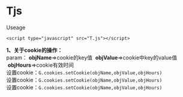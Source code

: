 # Tjs

Useage

`<script type="javascript" src="T.js"></script>`

**1、关于cookie的操作：**<br />
param： **objName**=>cookie的key值  **objValue**=>cookie中key的value值  **objHours**=>cookie有效时间<br />
设置cookie：`G.cookies.setCookie(objName,objValue,objHours)`<br />
设置cookie：`G.cookies.setCookie(objName,objValue,objHours)`<br />
设置cookie：`G.cookies.setCookie(objName,objValue,objHours)`<br />
